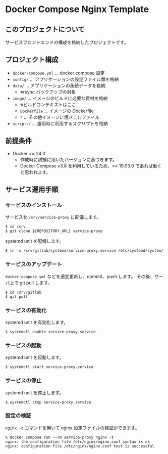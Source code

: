 Docker Compose Nginx Template
========================================

このプロジェクトについて
----------------------------------------

サービスフロントエンドの構成を格納したプロジェクトです。


プロジェクト構成
----------------------------------------

* `docker-compose.yml` ... docker compose 設定
* `config/` ... アプリケーションの設定ファイル類を格納
* `data/` ... アプリケーションの永続データを格納
  * ※rsync バックアップの対象
* `image/` ... イメージのビルドに必要な資材を格納
  * ※ビルドコンテキストはここ
  * `Dockerfile` ... イメージの Dockerfile
  * `*` ... その他イメージに焼きこむファイル
* `scripts/` ... 運用時に利用するスクリプトを格納


前提条件
----------------------------------------

* Docker >= 24.0
  * 作成時に試験に用いたバージョンに基づきます。
  * Docker Compose v3.8 を利用しているため、>= 19.03.0 であれば動くと思われます。


サービス運用手順
----------------------------------------

### サービスのインストール

サービスを `/srv/service-proxy` に配備します。

    $ cd /srv
    $ git clone ${REPOSITORY_URL} service-proxy

systemd unit を配備します。

    $ ln -s /srv/gitlab/systemd/service-proxy.service /etc/systemd/system/

### サービスのアップデート

`docker-compose.yml` などを適宜更新し、commit、push します。
その後、サーバ上で git pull します。

    $ cd /srv/gitlab
    $ git pull

### サービスの有効化

systemd unit を有効化します。

    $ systemctl enable service-proxy.service

### サービスの起動

systemd unit を起動します。

    $ systemctl start service-proxy.service

### サービスの停止

systemd unit を停止します。

    $ systemctl stop service-proxy.service

### 設定の検証

`nginx -t` コマンドを用いて nginx 設定ファイルの検証ができます。

    % docker compose run --rm service-proxy nginx -t
    nginx: the configuration file /etc/nginx/nginx.conf syntax is ok
    nginx: configuration file /etc/nginx/nginx.conf test is successful
